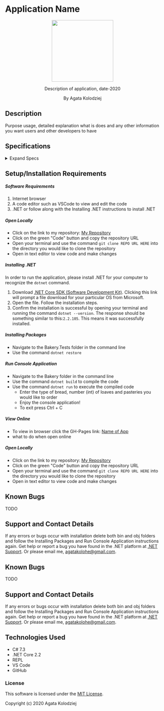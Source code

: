 # Application Name

<div align="center">
<img src="https://github.com/agatakolohe.png" width="200px" height="auto" >
</div>
<p align="center">Description of application, date-2020</p>
<p align="center"> By Agata Kolodziej</p>

## Description

Purpose usage, detailed explanation what is does and any other information you want users and other developers to have

## Specifications

<details>
  <summary>Expand Specs</summary>

### Describe: functionName()

| Test | Expect |
| ---- | ------ |

</details>

## Setup/Installation Requirements

##### Software Requirements

1. Internet browser
2. A code editor such as VSCode to view and edit the code
3. .NET or follow along with the Installing .NET instructions to install .NET

##### Open Locally

- Click on the link to my repository: [My Repository](https://github.com/agatakolohe/PierresBakery.Solution.git)
- Click on the green "Code" button and copy the repository URL
- Open your terminal and use the command `git clone REPO URL HERE` into the directory you would like to clone the repository
- Open in text editor to view code and make changes

##### Installing .NET

In order to run the application, please install .NET for your computer to recognize the `dotnet` command.

1. Download [.NET Core SDK (Software Development Kit)](https://dotnet.microsoft.com/download/thank-you/dotnet-sdk-2.2.106-macos-x64-installer). Clicking this link will prompt a file download for your particular OS from Microsoft.
2. Open the file. Follow the installation steps.
3. Confirm the installation is successful by opening your terminal and running the command `dotnet --version`. The response should be something similar to this:`2.2.105`. This means it was successfully installed.

##### Installing Packages

- Navigate to the Bakery.Tests folder in the command line
- Use the command `dotnet restore`

##### Run Console Application

- Navigate to the Bakery folder in the command line
- Use the command `dotnet build` to compile the code
- Use the command `dotnet run` to execute the compiled code
  - Enter the type of bread, number (int) of loaves and pasteries you would like to order
  - Enjoy the console application!
  - To exit press Ctrl + C

##### View Online

- To view in browser click the GH-Pages link: [Name of App](URL)
- what to do when open online

##### Open Locally

- Click on the link to my repository: [My Repository](URL)
- Click on the green "Code" button and copy the repository URL
- Open your terminal and use the command `git clone REPO URL HERE` into the directory you would like to clone the repository
- Open in text editor to view code and make changes

## Known Bugs

TODO

## Support and Contact Details

If any errors or bugs occur with installation delete both bin and obj folders and follow the Installing Packages and Run Console Application instructions again. Get help or report a bug you have found in the .NET platform at [.NET Support](https://dotnet.microsoft.com/platform/support). Or please email me, <agatakolohe@gmail.com>.

## Known Bugs

TODO

## Support and Contact Details

If any errors or bugs occur with installation delete both bin and obj folders and follow the Installing Packages and Run Console Application instructions again. Get help or report a bug you have found in the .NET platform at [.NET Support](https://dotnet.microsoft.com/platform/support). Or please email me, <agatakolohe@gmail.com>.

## Technologies Used

- C# 7.3
- .NET Core 2.2
- REPL
- VS Code
- GitHub

### License

This software is licensed under the [MIT License](https://choosealicense.com/licenses/mit/).

Copyright (c) 2020 Agata Kolodziej
